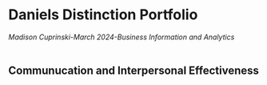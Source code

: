 # Daniels Distinction Portfolio
<i>Madison Cuprinski-March 2024-Business Information and Analytics</i>
<br><br>




## Communucation and Interpersonal Effectiveness


